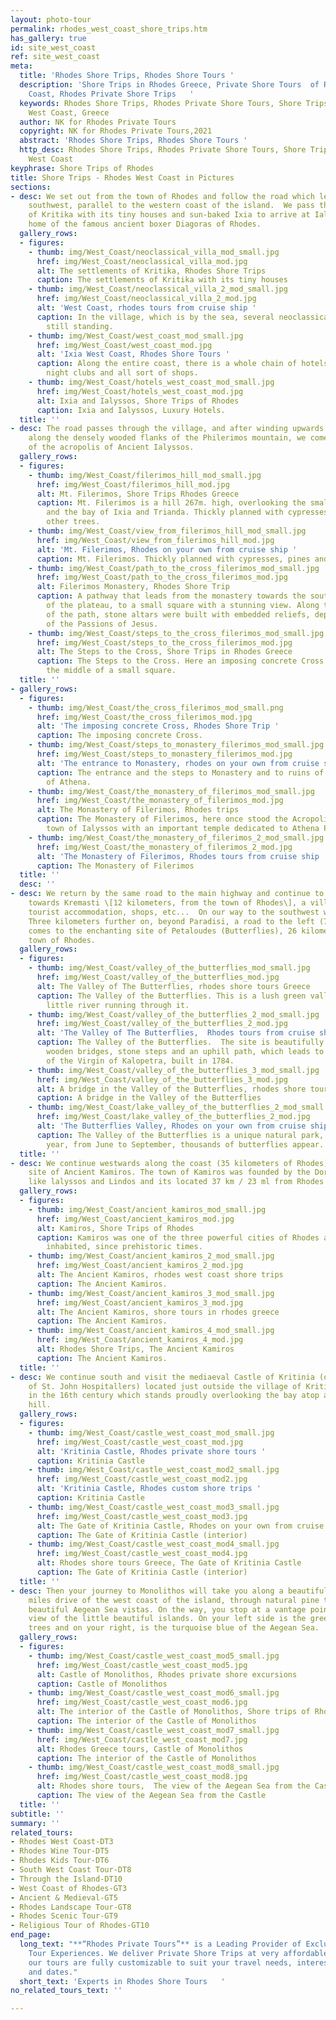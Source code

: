 ```yaml
---
layout: photo-tour
permalink: rhodes_west_coast_shore_trips.htm
has_gallery: true
id: site_west_coast
ref: site_west_coast
meta:
  title: 'Rhodes Shore Trips, Rhodes Shore Tours '
  description: 'Shore Trips in Rhodes Greece, Private Shore Tours  of Rhodes West
    Coast, Rhodes Private Shore Trips   '
  keywords: Rhodes Shore Trips, Rhodes Private Shore Tours, Shore Trips of Rhodes
    West Coast, Greece
  author: NK for Rhodes Private Tours
  copyright: NK for Rhodes Private Tours,2021
  abstract: 'Rhodes Shore Trips, Rhodes Shore Tours '
  http_desc: Rhodes Shore Trips, Rhodes Private Shore Tours, Shore Trips of Rhodes
    West Coast
keyphrase: Shore Trips of Rhodes
title: Shore Trips - Rhodes West Coast in Pictures
sections:
- desc: We set out from the town of Rhodes and follow the road which leads to the
    southwest, parallel to the western coast of the island.  We pass through the settlements
    of Kritika with its tiny houses and sun-baked Ixia to arrive at Ialyssos -Trianda,
    home of the famous ancient boxer Diagoras of Rhodes.
  gallery_rows:
  - figures:
    - thumb: img/West_Coast/neoclassical_villa_mod_small.jpg
      href: img/West_Coast/neoclassical_villa_mod.jpg
      alt: The settlements of Kritika, Rhodes Shore Trips
      caption: The settlements of Kritika with its tiny houses
    - thumb: img/West_Coast/neoclassical_villa_2_mod_small.jpg
      href: img/West_Coast/neoclassical_villa_2_mod.jpg
      alt: 'West Coast, rhodes tours from cruise ship '
      caption: In the village, which is by the sea, several neoclassical villas are
        still standing.
    - thumb: img/West_Coast/west_coast_mod_small.jpg
      href: img/West_Coast/west_coast_mod.jpg
      alt: 'Ixia West Coast, Rhodes Shore Tours '
      caption: Along the entire coast, there is a whole chain of hotels, bars, restaurants,
        night clubs and all sort of shops.
    - thumb: img/West_Coast/hotels_west_coast_mod_small.jpg
      href: img/West_Coast/hotels_west_coast_mod.jpg
      alt: Ixia and Ialyssos, Shore Trips of Rhodes
      caption: Ixia and Ialyssos, Luxury Hotels.
  title: ''
- desc: The road passes through the village, and after winding upwards for 5.5 kilometers
    along the densely wooded flanks of the Philerimos mountain, we come to the ruins
    of the acropolis of Ancient Ialyssos.
  gallery_rows:
  - figures:
    - thumb: img/West_Coast/filerimos_hill_mod_small.jpg
      href: img/West_Coast/filerimos_hill_mod.jpg
      alt: Mt. Filerimos, Shore Trips Rhodes Greece
      caption: Mt. Filerimos is a hill 267m. high, overlooking the small town of Ialyssos
        and the bay of Ixia and Trianda. Thickly planned with cypresses, pines and
        other trees.
    - thumb: img/West_Coast/view_from_filerimos_hill_mod_small.jpg
      href: img/West_Coast/view_from_filerimos_hill_mod.jpg
      alt: 'Mt. Filerimos, Rhodes on your own from cruise ship '
      caption: Mt. Filerimos. Thickly planned with cypresses, pines and other trees.
    - thumb: img/West_Coast/path_to_the_cross_filerimos_mod_small.jpg
      href: img/West_Coast/path_to_the_cross_filerimos_mod.jpg
      alt: Filerimos Monastery, Rhodes Shore Trip
      caption: A pathway that leads from the monastery towards the south-western edge
        of the plateau, to a small square with a stunning view. Along the right side
        of the path, stone altars were built with embedded reliefs, depicting scenes
        of the Passions of Jesus.
    - thumb: img/West_Coast/steps_to_the_cross_filerimos_mod_small.jpg
      href: img/West_Coast/steps_to_the_cross_filerimos_mod.jpg
      alt: The Steps to the Cross, Shore Trips in Rhodes Greece
      caption: The Steps to the Cross. Here an imposing concrete Cross standing in
        the middle of a small square.
  title: ''
- gallery_rows:
  - figures:
    - thumb: img/West_Coast/the_cross_filerimos_mod_small.png
      href: img/West_Coast/the_cross_filerimos_mod.jpg
      alt: 'The imposing concrete Cross, Rhodes Shore Trip '
      caption: The imposing concrete Cross.
    - thumb: img/West_Coast/steps_to_monastery_filerimos_mod_small.jpg
      href: img/West_Coast/steps_to_monastery_filerimos_mod.jpg
      alt: 'The entrance to Monastery, rhodes on your own from cruise ship  '
      caption: The entrance and the steps to Monastery and to ruins of the temple
        of Athena.
    - thumb: img/West_Coast/the_monastery_of_filerimos_mod_small.jpg
      href: img/West_Coast/the_monastery_of_filerimos_mod.jpg
      alt: The Monastery of Filerimos, Rhodes trips
      caption: The Monastery of Filerimos, here once stood the Acropolis of the ancient
        town of Ialyssos with an important temple dedicated to Athena Polias.
    - thumb: img/West_Coast/the_monastery_of_filerimos_2_mod_small.jpg
      href: img/West_Coast/the_monastery_of_filerimos_2_mod.jpg
      alt: 'The Monastery of Filerimos, Rhodes tours from cruise ship '
      caption: The Monastery of Filerimos
  title: ''
  desc: ''
- desc: We return by the same road to the main highway and continue to the southwest
    towards Kremasti \[12 kilometers, from the town of Rhodes\], a village with ample
    tourist accommodation, shops, etc...  On our way to the southwest we pass Paradisi.
    Three kilometers further on, beyond Paradisi, a road to the left (7 kilometers)
    comes to the enchanting site of Petaloudes (Butterflies), 26 kilometers from the
    town of Rhodes.
  gallery_rows:
  - figures:
    - thumb: img/West_Coast/valley_of_the_butterflies_mod_small.jpg
      href: img/West_Coast/valley_of_the_butterflies_mod.jpg
      alt: The Valley of The Butterflies, rhodes shore tours Greece
      caption: The Valley of the Butterflies. This is a lush green valley, with a
        little river running through it.
    - thumb: img/West_Coast/valley_of_the_butterflies_2_mod_small.jpg
      href: img/West_Coast/valley_of_the_butterflies_2_mod.jpg
      alt: 'The Valley of The Butterflies,  Rhodes tours from cruise ship '
      caption: The Valley of the Butterflies.  The site is beautifully arranged, with
        wooden bridges, stone steps and an uphill path, which leads to the Monastery
        of the Virgin of Kalopetra, built in 1784.
    - thumb: img/West_Coast/valley_of_the_butterflies_3_mod_small.jpg
      href: img/West_Coast/valley_of_the_butterflies_3_mod.jpg
      alt: A bridge in the Valley of the Butterflies, rhodes shore tours
      caption: A bridge in the Valley of the Butterflies
    - thumb: img/West_Coast/lake_valley_of_the_butterflies_2_mod_small.jpg
      href: img/West_Coast/lake_valley_of_the_butterflies_2_mod.jpg
      alt: 'The Butterflies Valley, Rhodes on your own from cruise ship '
      caption: The Valley of the Butterflies is a unique natural park, where each
        year, from June to September, thousands of butterflies appear.
  title: ''
- desc: We continue westwards along the coast (35 kilometers of Rhodes) to the archeological
    site of Ancient Kamiros. The town of Kamiros was founded by the Dorians, just
    like lalyssos and Lindos and its located 37 km / 23 ml from Rhodes City.
  gallery_rows:
  - figures:
    - thumb: img/West_Coast/ancient_kamiros_mod_small.jpg
      href: img/West_Coast/ancient_kamiros_mod.jpg
      alt: Kamiros, Shore Trips of Rhodes
      caption: Kamiros was one of the three powerful cities of Rhodes and has been
        inhabited, since prehistoric times.
    - thumb: img/West_Coast/ancient_kamiros_2_mod_small.jpg
      href: img/West_Coast/ancient_kamiros_2_mod.jpg
      alt: The Ancient Kamiros, rhodes west coast shore trips
      caption: The Ancient Kamiros.
    - thumb: img/West_Coast/ancient_kamiros_3_mod_small.jpg
      href: img/West_Coast/ancient_kamiros_3_mod.jpg
      alt: The Ancient Kamiros, shore tours in rhodes greece
      caption: The Ancient Kamiros.
    - thumb: img/West_Coast/ancient_kamiros_4_mod_small.jpg
      href: img/West_Coast/ancient_kamiros_4_mod.jpg
      alt: Rhodes Shore Trips, The Ancient Kamiros
      caption: The Ancient Kamiros.
  title: ''
- desc: We continue south and visit the mediaeval Castle of Kritinia (of the Knights
    of St. John Hospitallers) located just outside the village of Kritinia, built
    in the 16th century which stands proudly overlooking the bay atop a pine clad
    hill.
  gallery_rows:
  - figures:
    - thumb: img/West_Coast/castle_west_coast_mod_small.jpg
      href: img/West_Coast/castle_west_coast_mod.jpg
      alt: 'Kritinia Castle, Rhodes private shore tours '
      caption: Kritinia Castle
    - thumb: img/West_Coast/castle_west_coast_mod2_small.jpg
      href: img/West_Coast/castle_west_coast_mod2.jpg
      alt: 'Kritinia Castle, Rhodes custom shore trips '
      caption: Kritinia Castle
    - thumb: img/West_Coast/castle_west_coast_mod3_small.jpg
      href: img/West_Coast/castle_west_coast_mod3.jpg
      alt: The Gate of Kritinia Castle, Rhodes on your own from cruise ship s
      caption: The Gate of Kritinia Castle (interior)
    - thumb: img/West_Coast/castle_west_coast_mod4_small.jpg
      href: img/West_Coast/castle_west_coast_mod4.jpg
      alt: Rhodes shore tours Greece, The Gate of Kritinia Castle
      caption: The Gate of Kritinia Castle (interior)
  title: ''
- desc: Then your journey to Monolithos will take you along a beautiful, 20 km / 12
    miles drive of the west coast of the island, through natural pine tree woods revealing
    beautiful Aegean Sea vistas. On the way, you stop at a vantage point for a closer
    view of the little beautiful islands. On your left side is the green of the pine
    trees and on your right, is the turquoise blue of the Aegean Sea.
  gallery_rows:
  - figures:
    - thumb: img/West_Coast/castle_west_coast_mod5_small.jpg
      href: img/West_Coast/castle_west_coast_mod5.jpg
      alt: Castle of Monolithos, Rhodes private shore excursions
      caption: Castle of Monolithos
    - thumb: img/West_Coast/castle_west_coast_mod6_small.jpg
      href: img/West_Coast/castle_west_coast_mod6.jpg
      alt: The interior of the Castle of Monolithos, Shore trips of Rhodes
      caption: The interior of the Castle of Monolithos
    - thumb: img/West_Coast/castle_west_coast_mod7_small.jpg
      href: img/West_Coast/castle_west_coast_mod7.jpg
      alt: Rhodes Greece tours, Castle of Monolithos
      caption: The interior of the Castle of Monolithos
    - thumb: img/West_Coast/castle_west_coast_mod8_small.jpg
      href: img/West_Coast/castle_west_coast_mod8.jpg
      alt: Rhodes shore tours,  The view of the Aegean Sea from the Castle
      caption: The view of the Aegean Sea from the Castle
  title: ''
subtitle: ''
summary: ''
related_tours:
- Rhodes West Coast-DT3
- Rhodes Wine Tour-DT5
- Rhodes Kids Tour-DT6
- South West Coast Tour-DT8
- Through the Island-DT10
- West Coast of Rhodes-GT3
- Ancient & Medieval-GT5
- Rhodes Landscape Tour-GT8
- Rhodes Scenic Tour-GT9
- Religious Tour of Rhodes-GT10
end_page:
  long_text: "**“Rhodes Private Tours”** is a Leading Provider of Exclusive and Personalized
    Tour Experiences. We deliver Private Shore Trips at very affordable rates. All
    our tours are fully customizable to suit your travel needs, interests, schedules,
    and dates."
  short_text: 'Experts in Rhodes Shore Tours   '
no_related_tours_text: ''

---
```

